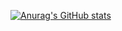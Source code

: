 
[![Anurag's GitHub stats](https://github-readme-stats.vercel.app/api?username=ryan-kim-dev)](https://github.com/anuraghazra/github-readme-stats)
